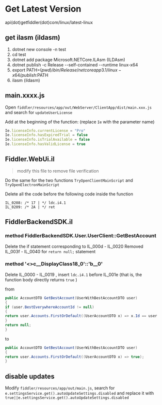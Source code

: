 # Get Latest Version

api(dot)getfiddler(dot)com/linux/latest-linux

## get ilasm (ildasm)

1. dotnet new console -n test
2. cd test
3. dotnet add package Microsoft.NETCore.ILAsm (ILDAsm)
4. dotnet publish -c Release --self-contained --runtime linux-x64
5. export PATH=$(pwd)/bin/Release/netcoreapp3.1/linux-x64/publish:$PATH
6. ilasm (ildasm)

## main.xxxx.js

Open `fiddler/resources/app/out/WebServer/ClientApp/dist/main.xxx.js` and search for `updateUserLicense`

Add at the beginning of the function: (replace `Ie` with the parameter name)

````javascript
Ie.licenseInfo.currentLicense = "Pro"
Ie.licenseInfo.hasExpiredTrial = false
Ie.licenseInfo.isTrialAvailable = false
Ie.licenseInfo.hasValidLicense = true
````

## Fiddler.WebUi.il

> modify this file to remove file verification

Do the same for the two functions `TryOpenClientMainScript` and `TryOpenElectronMainScript`

Delete all the code before the following code inside the function
````
IL_0208: /* 17 | */ ldc.i4.1
IL_0209: /* 2A | */ ret
````

## FiddlerBackendSDK.il

### method FiddlerBackendSDK.User.UserClient::GetBestAccount

Delete the if statement corresponding to IL_000d - IL_0020
Removed IL_003f - IL_0040 for `return null;` statement

### method '<>c__DisplayClass18_0'::'<GetBestAccount>b__0'

Delete IL_0000 - IL_0019 , insert `ldc.i4.1` before IL_001e (that is, the function body directly returns `true` )

from
````c#
public AccountDTO GetBestAccount(UserWithBestAccountDTO user)
{
if (user.BestEverywhereAccountId != null)
{
return user.Accounts.FirstOrDefault((UserAccountDTO x) => x.Id == user.BestEverywhereAccountId.Value);
}
return null;
}
````
to
````c#
public AccountDTO GetBestAccount(UserWithBestAccountDTO user)
{
return user.Accounts.FirstOrDefault((UserAccountDTO x) => true);
}
````

## disable updates

Modify `fiddler/resources/app/out/main.js`, search for `e.settingsService.get().autoUpdateSettings.disabled` and replace it with `true||e.settingsService.get().autoUpdateSettings.disabled`
